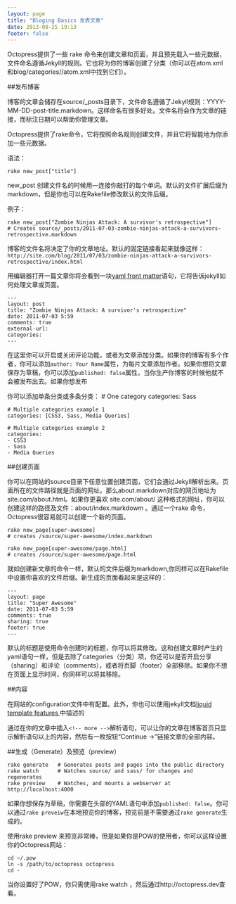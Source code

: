 ```yaml
---
layout: page
title: "Bloging Basics 发表文章"
date: 2013-08-25 19:13
footer: false
---
```

Octopress提供了一些 rake 命令来创建文章和页面，并且预先载入一些元数据，文件命名遵循Jekyll的规则。它也将为你的博客创建了分类（你可以在atom.xml和blog/categories/<category>/atom.xml中找到它们）。

##发布博客

博客的文章会储存在source/_posts目录下，文件命名遵循了Jekyll规则：YYYY-MM-DD-post-title.markdown。这样命名有很多好处。文件名将会作为文章的链接，而标注日期可以帮助你管理文章。

Octopress提供了rake命令，它将按照命名规则创建文件，并且它将智能地为你添加一些元数据。

语法：

	rake new_post["title"]

new_post 创建文件名的时候用—连接你敲打的每个单词。默认的文件扩展后缀为markdown，但是你也可以在Rakefile修改默认的文件后缀。

例子：

	rake new_post["Zombie Ninjas Attack: A survivor's retrospective"]
	# Creates source/_posts/2011-07-03-zombie-ninjas-attack-a-survivors-retrospective.markdown

博客的文件名将决定了你的文章地址。默认的固定链接看起来就像这样：
```http://site.com/blog/2011/07/03/zombie-ninjas-attack-a-survivors-retrospective/index.html```

用编辑器打开一篇文章你将会看到一块[yaml front matter](https://github.com/mojombo/jekyll/wiki/yaml-front-matter)语句，它将告诉jekyll如何处理文章或页面。

	---
	layout: post
	title: "Zombie Ninjas Attack: A survivor's retrospective"
	date: 2011-07-03 5:59
	comments: true
	external-url:
	categories:
	---

在这里你可以开启或关闭评论功能，或者为文章添加分类。如果你的博客有多个作者，你可以添加```author: Your Name```属性，为每片文章添加作者。如果你想将文章保存为草稿，你可以添加```published: false```属性，当你生产你博客的时候他就不会被发布出去。如果你想发布

你可以添加单条分类或多条分类：
	# One category
	categories: Sass
	
	# Multiple categories example 1
	categories: [CSS3, Sass, Media Queries]
	
	# Multiple categories example 2
	categories:
	- CSS3
	- Sass
	- Media Queries

##创建页面

你可以在网站的source目录下任意位置创建页面，它们会通过Jekyll解析出来。页面所在的文件路径就是页面的网址。那么about.markdown对应的网页地址为site.com/about.html。如果你更喜欢 site.com/about/ 这种格式的网址，你可以创建这样的路径及文件：about/index.markdowm 。通过一个rake 命令，Octopress很容易就可以创建一个新的页面。

	rake new_page[super-awesome]
	# creates /source/super-awesome/index.markdown
	
	rake new_page[super-awesome/page.html]
	# creates /source/super-awesome/page.html

就如创建新文章的命令一样，默认的文件后缀为markdown,你同样可以在Rakefile中设置你喜欢的文件后缀。新生成的页面看起来是这样的：

	---
	layout: page
	title: "Super Awesome"
	date: 2011-07-03 5:59
	comments: true
	sharing: true
	footer: true
	---

默认的标题是使用命令创建时的标题，你可以将其修改。这和创建文章时产生的yaml语句一样，但是去除了categories（分类）项，你还可以是否开启分享（sharing）和评论（comments），或者将页脚（footer）全部移除。如果你不想在页面上显示时间，你同样可以将其移除。

##内容

在网站的configuration文件中有配置。此外，你也可以使用jekyll文档[liquid template features ](https://github.com/Shopify/liquid/wiki/Liquid-for-Designers)中描述的


通过在你的文章中插入```<!-- more -->```解析语句，可以让你的文章在博客首页只显示解析语句以上的内容，然后有一枚按钮“Continue →”链接文章的全部内容。


##生成（Generate）及预览（preview）

	rake generate   # Generates posts and pages into the public directory
	rake watch      # Watches source/ and sass/ for changes and regenerates
	rake preview    # Watches, and mounts a webserver at http://localhost:4000

如果你想保存为草稿，你需要在头部的YAML语句中添加```published: false```。你可以通过```rake preveiw```在本地预览你的博客，预览前是不需要通过```rake generate```生成的。

使用rake preview 来预览非常棒，但是如果你是POW的使用者，你可以这样设置你的Octopress网站：
	
	cd ~/.pow
	ln -s /path/to/octopress octopress
	cd -

当你设置好了POW，你只需使用rake watch ，然后通过http://octopress.dev查看。